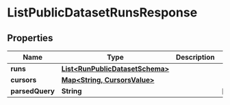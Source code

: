 

# ListPublicDatasetRunsResponse


## Properties

| Name | Type | Description | Notes |
|------------ | ------------- | ------------- | -------------|
|**runs** | [**List&lt;RunPublicDatasetSchema&gt;**](RunPublicDatasetSchema.md) |  |  |
|**cursors** | [**Map&lt;String, CursorsValue&gt;**](CursorsValue.md) |  |  |
|**parsedQuery** | **String** |  |  [optional] |



